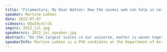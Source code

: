 ```yaml
---
title: "Filamentary, My Dear Watson: How the cosmic web can help us solve the universe's mysteries"
speaker: Martine Lokken
date: 2022-07-07
videosrc: QQw2dcnCrJk
imgsrc: 2022_jul.jpg
speakersrc: 2022_jul_speaker.jpg
abstract: "On the largest scales in our universe, matter is woven together into a three-dimensional web of structure. Cosmic filaments—strands of material that are made up of galaxies, gas, and dark matter—bridge the gaps between dense clumps in the web. The properties of these filaments depend on the formation history of the universe and can therefore help us better understand the nature of cosmology’s great unknowns: dark matter and dark energy. In this talk, I will review the recent advances in measuring and analyzing filaments and discuss how we can use them to unravel the mysteries of the universe."
speakerInfo: Martine Lokken is a PhD candidate at the Department of Astronomy & Astrophysics at the University of Toronto. She studies the structure of matter on the largest scales in our universe in order to tackle major problems in cosmology, and is particularly fascinated by the mysterious source of the accelerated expansion of the universe. Martine grew up in Rhode Island, the smallest U.S. state, and went on to receive her Bachelor of Science from the University of Virginia. Outside of research, she loves to learn different styles of dance from around the world.
---
```

